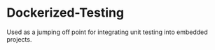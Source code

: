 # Dockerized-Testing
Used as a jumping off point for integrating unit testing into embedded projects.
